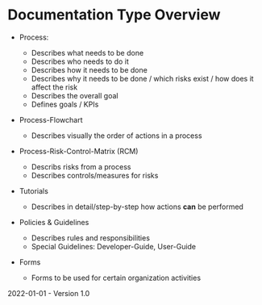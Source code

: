 # Documentation Type Overview

* Process: 
  * Describes what needs to be done
  * Describes who needs to do it
  * Describes how it needs to be done
  * Describes why it needs to be done / which risks exist / how does it affect the risk
  * Describes the overall goal
  * Defines goals / KPIs

* Process-Flowchart
  * Describes visually the order of actions in a process

* Process-Risk-Control-Matrix (RCM)
  * Describs risks from a process
  * Describes controls/measures for risks

* Tutorials
  * Describes in detail/step-by-step how actions **can** be performed

* Policies & Guidelines
  * Describes rules and responsibilities
  * Special Guidelines: Developer-Guide, User-Guide
  
* Forms
  * Forms to be used for certain organization activities

2022-01-01 - Version 1.0
